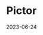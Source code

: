 ---
title: "Pictor"
cc-type: constellation
borders:
  - Caelum
  - Carina
  - Columba
  - Dorado
  - Puppis
  - Volans
date: 2023-06-24
hashtag: pictor
subdivision-of:
  - southern celestial hemisphere
tags:
  - Constellation
---